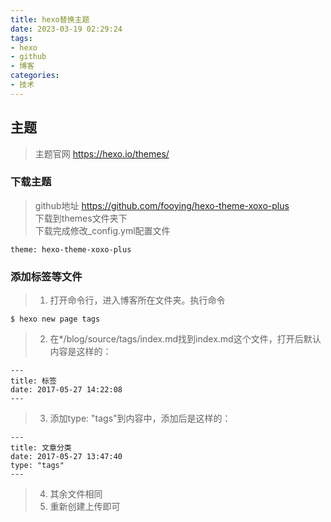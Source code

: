 ```yaml
---
title: hexo替换主题
date: 2023-03-19 02:29:24
tags: 
- hexo
- github
- 博客
categories: 
- 技术
---
```


## 主题
> 主题官网 https://hexo.io/themes/
### 下载主题
> github地址 https://github.com/fooying/hexo-theme-xoxo-plus  
> 下载到themes文件夹下   
> 下载完成修改_config.yml配置文件
```
theme: hexo-theme-xoxo-plus
```

### 添加标签等文件
> 1. 打开命令行，进入博客所在文件夹。执行命令
```
$ hexo new page tags
```
>2. 在*/blog/source/tags/index.md找到index.md这个文件，打开后默认内容是这样的： 
```
---
title: 标签
date: 2017-05-27 14:22:08
---
```
>3. 添加type: "tags"到内容中，添加后是这样的：
```
---
title: 文章分类
date: 2017-05-27 13:47:40
type: "tags"
---
```
>4. 其余文件相同
>5. 重新创建上传即可 

